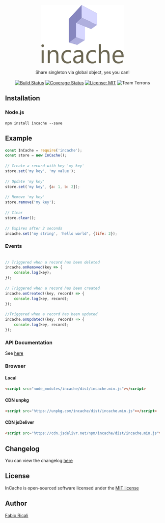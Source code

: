 <div align="center">
<br/><br/>
<img width="268" src="https://raw.githubusercontent.com/fabioricali/incache/master/extra/logo.png?1" title="incache"/>
<br/><br/>
Share singleton via global object, yes you can!
<br/><br/>
<a href="https://travis-ci.org/fabioricali/incache" target="_blank"><img src="https://travis-ci.org/fabioricali/incache.svg?branch=master" title="Build Status"/></a>
<a href="https://coveralls.io/github/fabioricali/incache?branch=master" target="_blank"><img src="https://coveralls.io/repos/github/fabioricali/incache/badge.svg?branch=master" title="Coverage Status"/></a>
<a href="https://opensource.org/licenses/MIT" target="_blank"><img src="https://img.shields.io/badge/License-MIT-yellow.svg" title="License: MIT"/></a>
<img src="https://img.shields.io/badge/team-terrons-orange.svg" title="Team Terrons"/>
</div>

## Installation

### Node.js
```
npm install incache --save
```

## Example
```javascript
const InCache = require('incache');
const store = new InCache();

// Create a record with key 'my key'
store.set('my key', 'my value');

// Update 'my key'
store.set('my key', {a: 1, b: 2});

// Remove 'my key'
store.remove('my key');

// Clear
store.clear();

// Expires after 2 seconds
incache.set('my string', 'hello world', {life: 2});
```

### Events
```javascript

// Triggered when a record has been deleted
incache.onRemoved(key => {
    console.log(key);
});

// Triggered when a record has been created
incache.onCreated((key, record) => {
    console.log(key, record);
});

//Triggered when a record has been updated
incache.onUpdated((key, record) => {
    console.log(key, record);
});
```

### API Documentation
See <a href="https://github.com/fabioricali/incache/blob/master/api.md">here</a>

### Browser

#### Local
```html
<script src="node_modules/incache/dist/incache.min.js"></script>
```

#### CDN unpkg
```html
<script src="https://unpkg.com/incache/dist/incache.min.js"></script>
```

#### CDN jsDeliver
```html
<script src="https://cdn.jsdelivr.net/npm/incache/dist/incache.min.js"></script>
```

## Changelog
You can view the changelog <a target="_blank" href="https://github.com/fabioricali/incache/blob/master/CHANGELOG.md">here</a>

## License
InCache is open-sourced software licensed under the <a target="_blank" href="http://opensource.org/licenses/MIT">MIT license</a>

## Author
<a target="_blank" href="http://rica.li">Fabio Ricali</a>